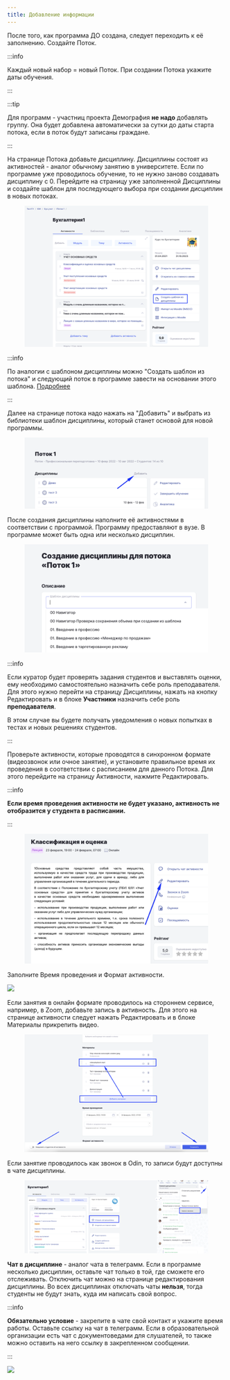 ```yaml
---
title: Добавление информации
---
```


После того, как программа ДО создана, следует переходить к её заполнению. Создайте Поток.

:::info 

Каждый новый набор = новый Поток. При создании Потока укажите даты обучения.

:::

:::tip 

Для программ - участниц проекта Демография **не надо** добавлять группу. Она будет добавлена автоматически за сутки до даты старта потока, если в поток будут записаны граждане.

:::

На странице Потока добавьте дисциплину. Дисциплины состоят из активностей - аналог обычному занятию в университете. Если по программе уже проводилось обучение, то не нужно заново создавать дисциплину с 0. Перейдите на страницу уже заполненной Дисциплины и создайте шаблон для последующего выбора при создании дисциплин в новых потоках.

<figure>

![](<./image (799).png>)

<figcaption>



</figcaption>

</figure>

:::info 

По аналогии с шаблоном дисциплины можно  "Создать шаблон из потока" и следующий поток в программе завести на основании этого шаблона.  [Подробнее](./../page)

:::

Далее на странице потока надо нажать на "Добавить" и выбрать из библиотеки шаблон дисциплины, который станет основой для новой программы.

<figure>

![](<./image (805).png>)

<figcaption>



</figcaption>

</figure>

После создания дисциплины наполните её активностями в соответствии с программой. Программу предоставляют в вузе. В программе может быть одна или несколько дисциплин.

<figure>

![](<./image (804).png>)

<figcaption>



</figcaption>

</figure>

:::info 

Если куратор будет проверять задания студентов и выставлять оценки, ему необходимо самостоятельно назначить себе роль преподавателя. Для этого нужно перейти на страницу Дисциплины, нажать на кнопку Редактировать и в блоке **Участники** назначить себе роль **преподавателя**.

В этом случае вы будете получать уведомления о новых попытках в тестах и новых решениях студентов.

:::

Проверьте активности, которые проводятся в синхронном формате (видеозвонок или очное занятие), и установите правильное время их проведения в соответствии с расписанием для данного Потока. Для этого перейдите на страницу Активности, нажмите Редактировать.

:::info 

**Если время проведения активности не будет указано, активность не отобразится у студента в расписании.**

:::

<figure>

![](<./image (803).png>)

<figcaption>



</figcaption>

</figure>

Заполните Время проведения и Формат активности.

![](https://lh6.googleusercontent.com/ruORFLYrksExCQw9BD7jZaq26BgGJokCbxmV2tO6LOiwj5oHDfMIPKnzxHv5G0fo2-PzC0ssX5gZj5vNhpR10F3xcTA1KoAwIcCOoJATDAqEEzkbx7BEG2rlNTGCdpMMMOanJZcU)

Если занятия в онлайн формате проводилось на стороннем сервисе, например, в Zoom, добавьте запись в активность. Для этого на странице активности следует нажать Редактировать и в блоке Материалы прикрепить видео.

<figure>

![](<./image (800).png>)

<figcaption>



</figcaption>

</figure>

Если занятие проводилось как звонок в Odin, то записи будут доступны в чате дисциплины.

<figure>

![](<./image (801).png>)

<figcaption>



</figcaption>

</figure>

**Чат в дисциплине** - аналог чата в телеграмм. Если в программе несколько дисциплин, оставьте чат только в той, где сможете его отслеживать. Отключить чат можно на странице редактирования дисциплины. Во всех дисциплинах отключать чаты **нельзя**, тогда студенты не будут знать, куда им написать свой вопрос.

:::info 

**Обязательно условие** - закрепите в чате свой контакт и укажите время работы. Оставьте ссылку на чат в телеграмм. Если в образовательной организации есть чат с документоведами для слушателей, то также можно оставить на него ссылку в закрепленном сообщении.

:::

![](https://lh3.googleusercontent.com/rBGNQHXoGh4ecUdWUMsR-SeHfKz-_c5NrOI0wGr49AE7rxZPhA59hhmaHcDdA3FgdbQETqaUbGyAAigDtrauQOI0klC4VKRN9X0xsxzGH7Er-BCrBavDX3EXB-XLqBP_v1I4bP6f)